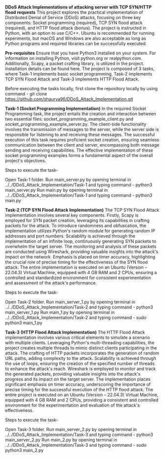 **DDoS Attack Implementations of attacking server with TCP SYN/HTTP flood requests**
This project explores the practical implementation of Distributed Denial of Service (DDoS) attacks, focusing on three key components: Socket programming (required), TCP SYN flood attack (required), and HTTP flood attack (bonus). The project is instructed in Python, with an option to use C/C++. Ubuntu is recommended for running experiments, but macOS and Windows are also acceptable as long as Python programs and required libraries can be successfully executed.

**Pre-requisites**
Ensure that you have Python3 installed on your system. For information on installing Python, visit python.org or realpython.com. Additionally, Scapy, a packet crafting library, is utilized in the project. Installation details can be found here. The project is composed of 3 tasks, where Task-1 implements basic socket programming, Task-2 implements TCP SYN Flood Attack and Task-3 implements HTTP Flood Attack.

Before executing the tasks locally, first clone the repository locally by using command - git clone https://github.com/shaurya96/DDoS_Attack_Implementation.git

**Task-1 (Socket Programming Implementation)**
In the required Socket Programming task, the project entails the creation and interaction between two essential files: socket_programming_example_client.py and socket_programming_example_server.py. The client-side functionality involves the transmission of messages to the server, while the server side is responsible for listening to and receiving these messages. The successful execution of this task requires proficient socket creation, ensuring seamless communication between the client and server, encompassing both message sending and receiving capabilities. The effective implementation of these socket programming examples forms a fundamental aspect of the overall project's objectives.

Steps to execute the task-

Open Task-1 folder.
Run main_server.py by opening terminal in ../../DDoS_Attack_Implementation/Task-1 and typing command - python3 main_server.py
Run main.py by opening terminal in ../../DDoS_Attack_Implementation/Task-1 and typing command - python3 main.py

**Task-2 (TCP SYN Flood Attack Implementation)**
The TCP SYN Flood Attack implementation involves several key components. Firstly, Scapy is employed for SYN packet creation, leveraging its capabilities in crafting packets for the attack. To introduce randomness and obfuscation, the implementation utilizes Python's random module for generating random IP addresses and port numbers. Scalability is achieved through the implementation of an infinite loop, continuously generating SYN packets to overwhelm the target server. The monitoring and analysis of these packets are conducted using Wireshark, providing valuable insights into the attack's impact on the network. Emphasis is placed on timer accuracy, highlighting the crucial role of precise timing for the effectiveness of the SYN flood attack. The entire implementation is executed on an Ubuntu (Version – 22.04.3) Virtual Machine, equipped with 4 GB RAM and 2 CPUs, ensuring a controlled and standardized environment for consistent experimentation and assessment of the attack's performance.

Steps to execute the task-

Open Task-2 folder.
Run main_server_1.py by opening terminal in ../../DDoS_Attack_Implementation/Task-2 and typing command - python3 main_server_1.py
Run main_1.py by opening terminal in ../../DDoS_Attack_Implementation/Task-2 and typing command - sudo python3 main_1.py

**Task-3 (HTTP Flood Attack Implementation)**
The HTTP Flood Attack implementation involves various critical elements to simulate a scenario with multiple clients. Leveraging Python's multi-threading capabilities, the project creates multiple threads to mimic distinct clients participating in the attack. The crafting of HTTP packets incorporates the generation of random URL paths, adding complexity to the attack. Scalability is achieved through the use of loops, ensuring the creation of the specified number of threads to enhance the attack's reach. Wireshark is employed to monitor and track the generated packets, providing valuable insights into the attack's progress and its impact on the target server. The implementation places significant emphasis on timer accuracy, underscoring the importance of precise timing for the successful execution of the HTTP flood attack. The entire project is executed on an Ubuntu (Version – 22.04.3) Virtual Machine, equipped with 4 GB RAM and 2 CPUs, providing a consistent and controlled environment for the experimentation and evaluation of the attack's effectiveness. 

Steps to execute the task-

Open Task-3 folder.
Run main_server_2.py by opening terminal in ../../DDoS_Attack_Implementation/Task-3 and typing command - python3 main_server_2.py
Run main_2.py by opening terminal in ../../DDoS_Attack_Implementation/Task-3 and typing command - sudo python3 main_2.py    
